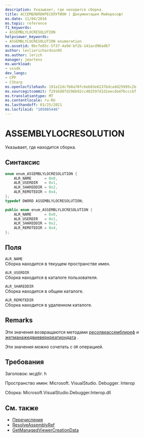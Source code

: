 ```yaml
---
description: Указывает, где находится сборка.
title: АССЕМБЛИЛОКРЕСОЛУТИОН | Документация Майкрософт
ms.date: 11/04/2016
ms.topic: reference
f1_keywords:
- ASSEMBLYLOCRESOLUTION
helpviewer_keywords:
- ASSEMBLYLOCRESOLUTION enumeration
ms.assetid: 0bcfe85c-5f37-4a9d-bf2b-141acd96ad67
author: leslierichardson95
ms.author: lerich
manager: jmartens
ms.workload:
- vssdk
dev_langs:
- CPP
- CSharp
ms.openlocfilehash: 191e22dc7b0a70fc6eb83e6237bdcadd25995c2b
ms.sourcegitcommit: f2916d8fd296b92cc402597d1d1eecda4f6cccbf
ms.translationtype: MT
ms.contentlocale: ru-RU
ms.lasthandoff: 03/25/2021
ms.locfileid: "105085446"
---
```

# <a name="assemblylocresolution"></a>ASSEMBLYLOCRESOLUTION
Указывает, где находится сборка.

## <a name="syntax"></a>Синтаксис

```cpp
enum enum_ASSEMBLYLOCRESOLUTION {
    ALR_NAME      = 0x0,
    ALR_USERDIR   = 0x1,
    ALR_SHAREDDIR = 0x2,
    ALR_REMOTEDIR = 0x4,
};
typedef DWORD ASSEMBLYLOCRESOLUTION;
```

```csharp
public enum enum_ASSEMBLYLOCRESOLUTION {
    ALR_NAME      = 0x0,
    ALR_USERDIR   = 0x1,
    ALR_SHAREDDIR = 0x2,
    ALR_REMOTEDIR = 0x4,
};
```

## <a name="fields"></a>Поля
`ALR_NAME`\
Сборка находится в текущем пространстве имен.

`ALR_USERDIR`\
Сборка находится в каталоге пользователя.

`ALR_SHAREDDIR`\
Сборка находится в общем каталоге.

`ALR_REMOTEDIR`\
Сборка находится в удаленном каталоге.

## <a name="remarks"></a>Remarks
Эти значения возвращаются методами [ресолвеассемблиреф](../../../extensibility/debugger/reference/ipropertyproxyeeside-resolveassemblyref.md) и [жетманажедвиеверкреатиондата](../../../extensibility/debugger/reference/ipropertyproxyeeside-getmanagedviewercreationdata.md) .

Эти значения можно сочетать с `OR` операцией.

## <a name="requirements"></a>Требования
Заголовок: мсдбг. h

Пространство имен: Microsoft. VisualStudio. Debugger. Interop

Сборка: Microsoft.VisualStudio.Debugger.Interop.dll

## <a name="see-also"></a>См. также
- [Перечисления](../../../extensibility/debugger/reference/enumerations-visual-studio-debugging.md)
- [ResolveAssemblyRef](../../../extensibility/debugger/reference/ipropertyproxyeeside-resolveassemblyref.md)
- [GetManagedViewerCreationData](../../../extensibility/debugger/reference/ipropertyproxyeeside-getmanagedviewercreationdata.md)
